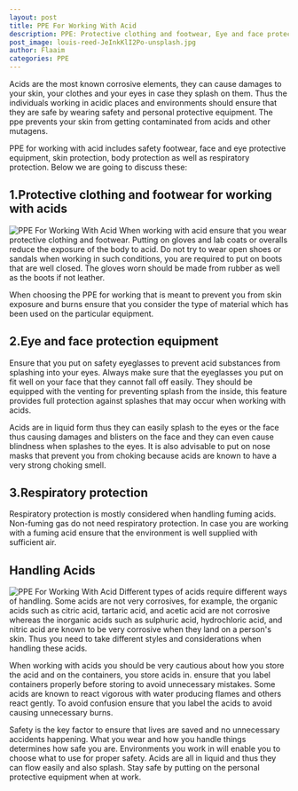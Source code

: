 ```yaml
---
layout: post
title: PPE For Working With Acid
description: PPE: Protective clothing and footwear, Eye and face protection equipment, Respiratory protection
post_image: louis-reed-JeInkKlI2Po-unsplash.jpg
author: Flaaim
categories: PPE
---
```


Acids are the most known corrosive elements, they can cause damages to your skin, your clothes and your eyes in case they splash on them. Thus the individuals working in acidic places and environments should ensure that they are safe by wearing safety and personal protective equipment. The ppe prevents your skin from getting contaminated from acids and other mutagens.

PPE for working with acid includes safety footwear, face and eye protective equipment, skin protection, body protection as well as respiratory protection. Below we are going to discuss these:

## 1.Protective clothing and footwear for working with acids
![PPE For Working With Acid](https://safetyworkblog.com/assets/louis-reed-JeInkKlI2Po-unsplash.jpg)
When working with acid ensure that you wear protective clothing and footwear. Putting on gloves and lab coats or overalls reduce the exposure of the body to acid. Do not try to wear open shoes or sandals when working in such conditions, you are required to put on boots that are well closed. The gloves worn should be made from rubber as well as the boots if not leather. 

When choosing the PPE for working that is meant to prevent you from skin exposure and burns ensure that you consider the type of material which has been used on the particular equipment.

## 2.Eye and face protection equipment
Ensure that you put on safety eyeglasses to prevent acid substances from splashing into your eyes. Always make sure that the eyeglasses you put on fit well on your face that they cannot fall off easily. They should be equipped with the venting for preventing splash from the inside, this feature provides full protection against splashes that may occur when working with acids.

Acids are in liquid form thus they can easily splash to the eyes or the face thus causing damages and blisters on the face and they can even cause blindness when splashes to the eyes. It is also advisable to put on nose masks that prevent you from choking because acids are known to have a very strong choking smell. 

## 3.Respiratory protection

Respiratory protection is mostly considered when handling fuming acids. Non-fuming gas do not need respiratory protection. In case you are working with a fuming acid ensure that the environment is well supplied with sufficient air.

## Handling Acids
![PPE For Working With Acid](https://safetyworkblog.com/assets/red-lion-lab-tech-holding-beaker_0.jpg)
Different types of acids require different ways of handling. Some acids are not very corrosives, for example, the organic acids such as citric acid, tartaric acid, and acetic acid are not corrosive whereas the inorganic acids such as sulphuric acid, hydrochloric acid, and nitric acid are known to be very corrosive when they land on a person's skin. Thus you need to take different styles and considerations when handling these acids.

When working with acids you should be very cautious about how you store the acid and on the containers, you store acids in. ensure that you label containers properly before storing to avoid unnecessary mistakes. Some acids are known to react vigorous with water producing flames and others react gently. To avoid confusion ensure that you label the acids to avoid causing unnecessary burns.

Safety is the key factor to ensure that lives are saved and no unnecessary accidents happening. What you wear and how you handle things determines how safe you are. Environments you work in will enable you to choose what to use for proper safety. Acids are all in liquid and thus they can flow easily and also splash. Stay safe by putting on the personal protective equipment when at work. 		
